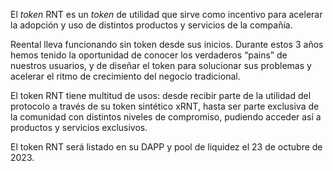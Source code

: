 El _token_ RNT es un _token_ de utilidad que sirve como incentivo para acelerar la adopción y uso de distintos productos y servicios de la compañía.

Reental lleva funcionando sin token desde sus inicios. Durante estos 3 años hemos tenido la oportunidad de conocer los verdaderos “pains” de nuestros usuarios, y de diseñar el token para solucionar sus problemas y acelerar el ritmo de crecimiento del negocio tradicional.

El token RNT tiene multitud de usos: desde recibir parte de la utilidad del protocolo a través de su token sintético xRNT, hasta ser parte exclusiva de la comunidad con distintos niveles de compromiso, pudiendo acceder así a productos y servicios exclusivos.

El token RNT será listado en su DAPP y pool de liquidez el 23 de octubre de 2023.
